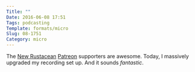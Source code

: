```yaml
---
Title: ""
Date: 2016-06-08 17:51
Tags: podcasting
Template: formats/micro
Slug: 08-1751
Category: micro
---
```


The [New Rustacean][nr] [Patreon][p] supporters are awesome. Today, I massively upgraded my recording set up. And it sounds *fantastic*.

[nr]: http://www.newrustacean.com
[p]: https://www.patreon.com/newrustacean
